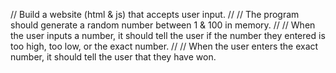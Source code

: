 // Build a website (html & js) that accepts user input.
//
// The program should generate a random number between 1 & 100 in memory.
//
// When the user inputs a number, it should tell the user if the number they entered is too high, too low, or the exact number.
//
// When the user enters the exact number, it should tell the user that they have won.
